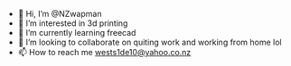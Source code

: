 - 👋 Hi, I’m @NZwapman
- 👀 I’m interested in 3d printing
- 🌱 I’m currently learning freecad
- 💞️ I’m looking to collaborate on quiting work and working from home lol
- 📫 How to reach me wests1de10@yahoo.co.nz

<!---
NZwapman/NZwapman is a ✨ special ✨ repository because its `README.md` (this file) appears on your GitHub profile.
You can click the Preview link to take a look at your changes.
--->
